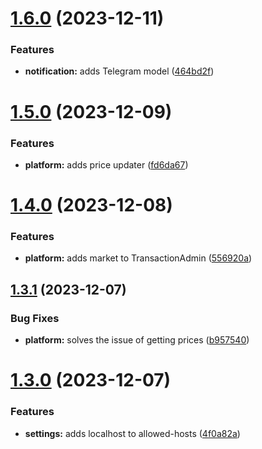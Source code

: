 # [1.6.0](https://github.com/ghorbani-mohammad/Crypto-Assets-Manager/compare/v1.5.0...v1.6.0) (2023-12-11)


### Features

* **notification:** adds Telegram model ([464bd2f](https://github.com/ghorbani-mohammad/Crypto-Assets-Manager/commit/464bd2f6bdab984a6f0822e2eda2d4f094b8fdf5))



# [1.5.0](https://github.com/ghorbani-mohammad/Crypto-Assets-Manager/compare/v1.4.0...v1.5.0) (2023-12-09)


### Features

* **platform:** adds price updater ([fd6da67](https://github.com/ghorbani-mohammad/Crypto-Assets-Manager/commit/fd6da672a36006e17b55b9c14a6bb10cf85a9f73))



# [1.4.0](https://github.com/ghorbani-mohammad/Crypto-Assets-Manager/compare/v1.3.1...v1.4.0) (2023-12-08)


### Features

* **platform:** adds market to TransactionAdmin ([556920a](https://github.com/ghorbani-mohammad/Crypto-Assets-Manager/commit/556920a031dd9050844623191c649ea6077f7fd1))



## [1.3.1](https://github.com/ghorbani-mohammad/Crypto-Assets-Manager/compare/v1.3.0...v1.3.1) (2023-12-07)


### Bug Fixes

* **platform:** solves the issue of getting prices ([b957540](https://github.com/ghorbani-mohammad/Crypto-Assets-Manager/commit/b957540a04ad673ca3ae89e0908b4140e457d912))



# [1.3.0](https://github.com/ghorbani-mohammad/Crypto-Assets-Manager/compare/v1.2.0...v1.3.0) (2023-12-07)


### Features

* **settings:** adds localhost to allowed-hosts ([4f0a82a](https://github.com/ghorbani-mohammad/Crypto-Assets-Manager/commit/4f0a82ae325b85a36a82c5c14592a5a046cea245))



